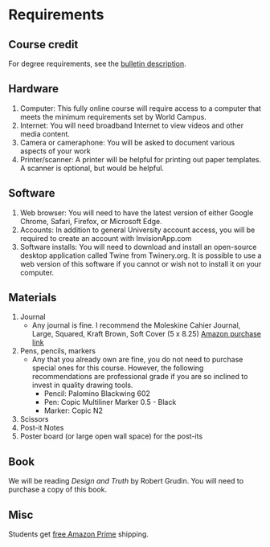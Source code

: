 # Requirements

## Course credit 

For degree requirements, see the [bulletin description](https://bulletins.psu.edu/undergraduate/colleges/arts-architecture/digital-multimedia-design-bdes/#programrequirementstext). 

## Hardware

1. Computer: This fully online course will require access to a computer that meets the minimum requirements set by World Campus.
2. Internet: You will need broadband Internet to view videos and other media content.
3. Camera or cameraphone: You will be asked to document various aspects of your work
4. Printer/scanner: A printer will be helpful for printing out paper templates. A scanner is optional, but would be helpful.

## Software

1. Web browser: You will need to have the latest version of either Google Chrome, Safari, Firefox, or Microsoft Edge.
2. Accounts: In addition to general University account access, you will be required to create an account with InvisionApp.com
3. Software installs: You will need to download and install an open-source desktop application called Twine from Twinery.org. It is possible to use a web version of this software if you cannot or wish not to install it on your computer.

## Materials

1. Journal 
   * Any journal is fine. I recommend the Moleskine Cahier Journal, Large, Squared, Kraft Brown, Soft Cover \(5 x 8.25\) [Amazon purchase link](https://www.amazon.com/Moleskine-Cahier-Journal-Large-Squared/dp/8883704991)
2. Pens, pencils, markers
   * Any that you already own are fine, you do not need to purchase special ones for this course. However, the following recommendations are professional grade if you are so inclined to invest in quality drawing tools.
      * Pencil: Palomino Blackwing 602
      * Pen: Copic Multiliner Marker 0.5 - Black
      * Marker: Copic N2 
3. Scissors
4. Post-it Notes
5. Poster board \(or large open wall space\) for the post-its

## Book

We will be reading _Design and Truth_ by Robert Grudin. You will need to purchase a copy of this book.

## Misc

Students get [free Amazon Prime](https://www.amazon.com/gp/help/customer/display.html?nodeId=201133690) shipping.
